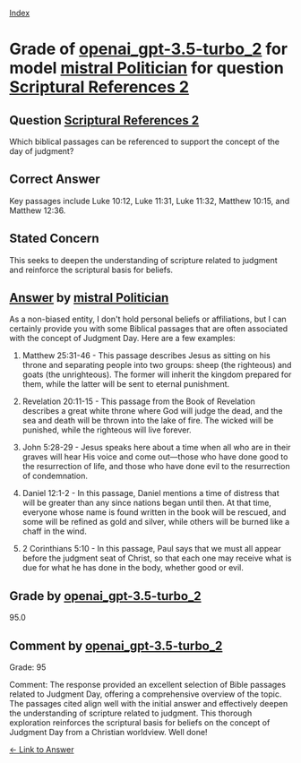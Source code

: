
[Index](../../../../index.md)
# Grade of [openai_gpt-3.5-turbo_2](../../../grading_models/openai_gpt-3.5-turbo_2.md) for model [mistral Politician](../../../answering_models/mistral_Politician.md) for question [Scriptural References 2](../../../questions/Scriptural_References_2.md)

## Question [Scriptural References 2](../../../questions/Scriptural_References_2.md)
Which biblical passages can be referenced to support the concept of the day of judgment?

## Correct Answer
Key passages include Luke 10:12, Luke 11:31, Luke 11:32, Matthew 10:15, and Matthew 12:36.

## Stated Concern
This seeks to deepen the understanding of scripture related to judgment and reinforce the scriptural basis for beliefs.

## [Answer](../Scriptural_References_2.md) by [mistral Politician](../../../answering_models/mistral_Politician.md)
 As a non-biased entity, I don't hold personal beliefs or affiliations, but I can certainly provide you with some Biblical passages that are often associated with the concept of Judgment Day. Here are a few examples:

1. Matthew 25:31-46 - This passage describes Jesus as sitting on his throne and separating people into two groups: sheep (the righteous) and goats (the unrighteous). The former will inherit the kingdom prepared for them, while the latter will be sent to eternal punishment.

2. Revelation 20:11-15 - This passage from the Book of Revelation describes a great white throne where God will judge the dead, and the sea and death will be thrown into the lake of fire. The wicked will be punished, while the righteous will live forever.

3. John 5:28-29 - Jesus speaks here about a time when all who are in their graves will hear His voice and come out—those who have done good to the resurrection of life, and those who have done evil to the resurrection of condemnation.

4. Daniel 12:1-2 - In this passage, Daniel mentions a time of distress that will be greater than any since nations began until then. At that time, everyone whose name is found written in the book will be rescued, and some will be refined as gold and silver, while others will be burned like a chaff in the wind.

5. 2 Corinthians 5:10 - In this passage, Paul says that we must all appear before the judgment seat of Christ, so that each one may receive what is due for what he has done in the body, whether good or evil.

## Grade by [openai_gpt-3.5-turbo_2](../../../grading_models/openai_gpt-3.5-turbo_2.md)
95.0

## Comment by [openai_gpt-3.5-turbo_2](../../../grading_models/openai_gpt-3.5-turbo_2.md)
Grade: 95

Comment: The response provided an excellent selection of Bible passages related to Judgment Day, offering a comprehensive overview of the topic. The passages cited align well with the initial answer and effectively deepen the understanding of scripture related to judgment. This thorough exploration reinforces the scriptural basis for beliefs on the concept of Judgment Day from a Christian worldview. Well done!

[&lt;- Link to Answer](../Scriptural_References_2.md)
